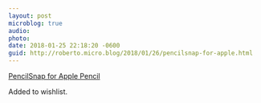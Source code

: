 ```yaml
---
layout: post
microblog: true
audio: 
photo: 
date: 2018-01-25 22:18:20 -0600
guid: http://roberto.micro.blog/2018/01/26/pencilsnap-for-apple.html
---
```

[PencilSnap for Apple Pencil](https://www.twelvesouth.com/product/pencilsnap)

Added to wishlist. 
